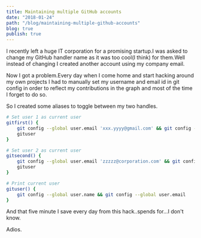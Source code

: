 ```yaml
---
title: Maintaining multiple GitHub accounts
date: "2018-01-24"
path: "/blog/maintaining-multiple-github-accounts"
blog: true
publish: true
---
```


I recently left a huge IT corporation for a promising startup.I was asked to 
change my GitHub handler name as it was too cool(I think) for them.Well instead
of changing I created another account using my company email.

Now I got a problem.Every day when I come home and start hacking around my own
projects I had to manually set my username and email id in git config in order
to reflect my contributions in the graph and most of the time I forget to do so.

So I created some aliases to toggle between my two handles.

``` bash
# Set user 1 as current user
gitfirst() {
	git config --global user.email 'xxx.yyyy@gmail.com' && git config --global user.name 'mrprofessor'
  	gituser
}

# Set user 2 as current user
gitsecond() {
	git config --global user.email 'zzzzz@corporation.com' && git config --global user.name 'rudrabot'
  	gituser
}

# Print current user
gituser() {
	git config --global user.name && git config --global user.email
}
```

And that five minute I save every day from this hack..spends for...I don't know.

Adios.

